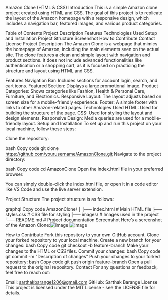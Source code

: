 Amazon Clone (HTML & CSS)
Introduction
This is a simple Amazon clone project created using HTML and CSS. The goal of this project is to replicate the layout of the Amazon homepage with a responsive design, which includes a navigation bar, featured images, and various product categories. 

Table of Contents
Project Description
Features
Technologies Used
Setup and Installation
Project Structure
Screenshot
How to Contribute
Contact
License
Project Description
The Amazon Clone is a webpage that mimics the homepage of Amazon, including the main elements seen on the actual site. The clone features a clean and simple layout with navigation and product sections. It does not include advanced functionalities like authentication or a shopping cart, as it is focused on practicing the structure and layout using HTML and CSS.

Features
Navigation Bar: Includes sections for account login, search, and cart icons.
Featured Section: Displays a large promotional image.
Product Categories: Shows categories like Fashion, Health & Personal Care, Furniture, and Electronics.
Responsive Layout: The layout adjusts based on screen size for a mobile-friendly experience.
Footer: A simple footer with links to other Amazon-related pages.
Technologies Used
HTML: Used for building the structure of the page.
CSS: Used for styling the layout and design elements.
Responsive Design: Media queries are used for a mobile-friendly layout.
Setup and Installation
To set up and run this project on your local machine, follow these steps:

Clone the repository:

bash
Copy code
git clone https://github.com/yourusername/AmazonClone.git
Navigate to the project directory:

bash
Copy code
cd AmazonClone
Open the index.html file in your preferred browser.

You can simply double-click the index.html file, or open it in a code editor like VS Code and use the live server extension.

Project Structure
The project structure is as follows:

graphql
Copy code
AmazonClone/
│
├── index.html           # Main HTML file
├── styles.css           # CSS file for styling
├── images/              # Images used in the project
└── README.md            # Project documentation
Screenshot
Here’s a screenshot of the Amazon Clone:![image](https://github.com/user-attachments/assets/a4f31e14-e11e-4ae5-ab2d-7b413e4d99cf)
![image](https://github.com/user-attachments/assets/8a40c6c7-f644-45da-826c-e45382df32cd)

How to Contribute
Fork this repository to your own GitHub account.
Clone your forked repository to your local machine.
Create a new branch for your changes:
bash
Copy code
git checkout -b feature-branch
Make your changes to the HTML or CSS files.
Commit your changes:
bash
Copy code
git commit -m "Description of changes"
Push your changes to your forked repository:
bash
Copy code
git push origin feature-branch
Open a pull request to the original repository.
Contact
For any questions or feedback, feel free to reach out:

Email: sarthakbarange1206@gmail.com
GitHub: Sarthak Barange
License
This project is licensed under the MIT License - see the LICENSE file for details.

